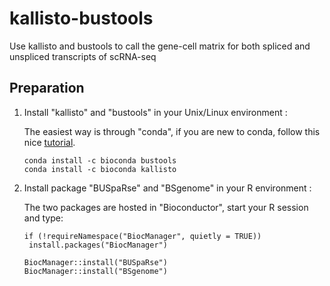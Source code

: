 # kallisto-bustools
Use kallisto and bustools to call the gene-cell matrix for both spliced and unspliced transcripts of scRNA-seq

## Preparation

1. Install "kallisto" and "bustools" in your Unix/Linux environment :
   
   The easiest way is through "conda", if you are new to conda, follow this nice [tutorial](https://www.digitalocean.com/community/tutorials/how-to-install-anaconda-on-ubuntu-18-04-quickstart).
   
   ```
   conda install -c bioconda bustools
   conda install -c bioconda kallisto
   ```

2. Install package "BUSpaRse" and "BSgenome" in your R environment :
   
   The two packages are hosted in "Bioconductor", start your R session and type:
   
   ```
   if (!requireNamespace("BiocManager", quietly = TRUE))
    install.packages("BiocManager")
   
   BiocManager::install("BUSpaRse")
   BiocManager::install("BSgenome")
   ```
